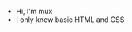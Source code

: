 - Hi, I’m mux
- I only know basic HTML and CSS

<!---
mux-debug/mux-debug is a ✨ special ✨ repository because its `README.md` (this file) appears on your GitHub profile.
You can click the Preview link to take a look at your changes.
--->
